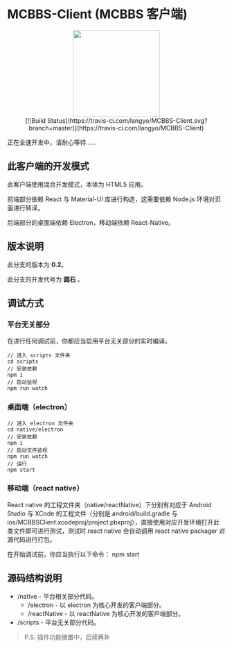 # MCBBS-Client (MCBBS 客户端)

<div align="center">
<a href="http://miao.su/image/HdIbf">
<img src="http://miao.su/images/2018/12/24/447a2b32e7ec7bd5fb486.md.png" width="200" height="200">
</a>
</div>

<div align="center">
[![Build Status](https://travis-ci.com/langyo/MCBBS-Client.svg?branch=master)](https://travis-ci.com/langyo/MCBBS-Client)
</div>

正在全速开发中，请耐心等待……

## 此客户端的开发模式

此客户端使用混合开发模式，本体为 HTML5 应用。

前端部分依赖 React 与 Material-UI 库进行构造，这需要依赖 Node.js 环境对页面进行转译。

后端部分的桌面端依赖 Electron，移动端依赖 React-Native。

## 版本说明

此分支的版本为 **0.2**。

此分支的开发代号为 **圆石** 。

## 调试方式

### 平台无关部分

在进行任何调试前，你都应当启用平台无关部分的实时编译。

    // 进入 scripts 文件夹
    cd scripts
    // 安装依赖
    npm i
    // 启动监视
    npm run watch

### 桌面端（electron）

    // 进入 electron 文件夹
    cd native/electron
    // 安装依赖
    npm i
    // 启动文件监视
    npm run watch
    // 运行
    npm start

### 移动端（react native）

React native 的工程文件夹（native/reactNative）下分别有对应于 Android Studio 与 XCode 的工程文件（分别是 android/build.gradle 与 ios/MCBBSClient.xcodeproj/project.pbxproj），直接使用对应开发环境打开此类文件即可进行测试，测试时 react native 会自动调用 react native packager 对源代码进行打包。

在开始调试前，你应当执行以下命令：
    npm start

## 源码结构说明

- /native - 平台相关部分代码。
  - /electron - 以 electron 为核心开发的客户端部分。
  - /reactNative - 以 reactNative 为核心开发的客户端部分。
- /scripts - 平台无关部分代码。

> P.S. 插件功能搁置中，后续再补